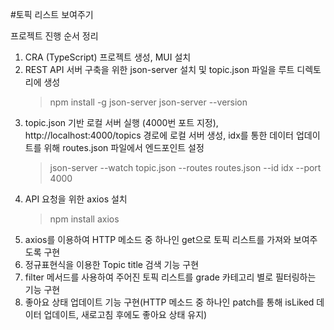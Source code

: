 #토픽 리스트 보여주기

프로젝트 진행 순서 정리

1. CRA (TypeScript) 프로젝트 생성, MUI 설치
2. REST API 서버 구축을 위한 json-server 설치 및 topic.json 파일을 루트 디렉토리에 생성
   > npm install -g json-server
   > json-server --version
3. topic.json 기반 로컬 서버 실행 (4000번 포트 지정), http://localhost:4000/topics 경로에 로컬 서버 생성, idx를 통한 데이터 업데이트를 위해 routes.json 파일에서 엔드포인트 설정
   > json-server --watch topic.json --routes routes.json --id idx --port 4000
4. API 요청을 위한 axios 설치
   > npm install axios
5. axios를 이용하여 HTTP 메소드 중 하나인 get으로 토픽 리스트를 가져와 보여주도록 구현
6. 정규표현식을 이용한 Topic title 검색 기능 구현
7. filter 메서드를 사용하여 주어진 토픽 리스트를 grade 카테고리 별로 필터링하는 기능 구현
8. 좋아요 상태 업데이트 기능 구현(HTTP 메소드 중 하나인 patch를 통해 isLiked 데이터 업데이트, 새로고침 후에도 좋아요 상태 유지)
